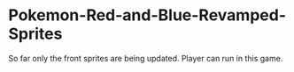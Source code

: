 # Pokemon-Red-and-Blue-Revamped-Sprites
So far only the front sprites are being updated.  Player can run in this game.  
